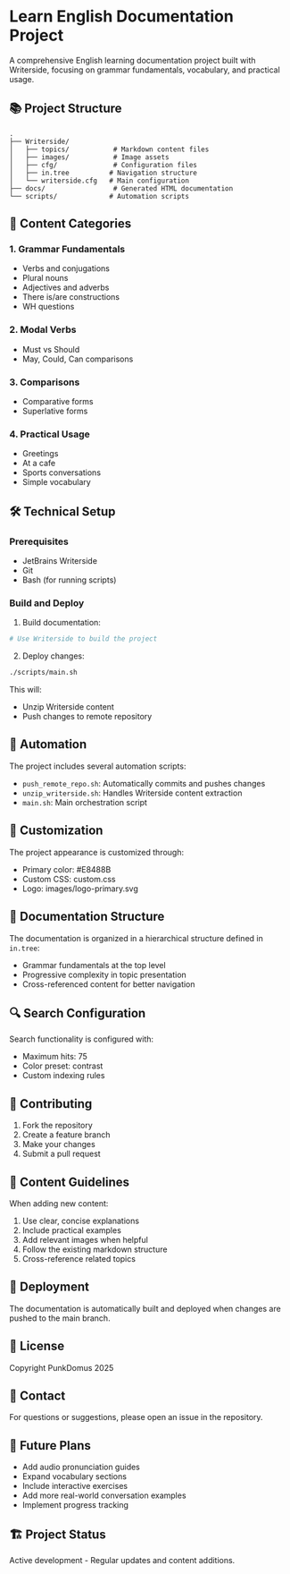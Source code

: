 # Learn English Documentation Project

A comprehensive English learning documentation project built with Writerside, focusing on grammar fundamentals, vocabulary, and practical usage.

## 📚 Project Structure

```
.
├── Writerside/
│   ├── topics/           # Markdown content files
│   ├── images/           # Image assets
│   ├── cfg/              # Configuration files
│   ├── in.tree          # Navigation structure
│   └── writerside.cfg   # Main configuration
├── docs/                 # Generated HTML documentation
└── scripts/             # Automation scripts
```

## 🎯 Content Categories

### 1. Grammar Fundamentals
- Verbs and conjugations
- Plural nouns
- Adjectives and adverbs
- There is/are constructions
- WH questions

### 2. Modal Verbs
- Must vs Should
- May, Could, Can comparisons

### 3. Comparisons
- Comparative forms
- Superlative forms

### 4. Practical Usage
- Greetings
- At a cafe
- Sports conversations
- Simple vocabulary

## 🛠 Technical Setup

### Prerequisites
- JetBrains Writerside
- Git
- Bash (for running scripts)

### Build and Deploy

1. Build documentation:
```bash
# Use Writerside to build the project
```

2. Deploy changes:
```bash
./scripts/main.sh
```

This will:
- Unzip Writerside content
- Push changes to remote repository

## 🔄 Automation

The project includes several automation scripts:

- `push_remote_repo.sh`: Automatically commits and pushes changes
- `unzip_writerside.sh`: Handles Writerside content extraction
- `main.sh`: Main orchestration script

## 🎨 Customization

The project appearance is customized through:
- Primary color: #E8488B
- Custom CSS: custom.css
- Logo: images/logo-primary.svg

## 📖 Documentation Structure

The documentation is organized in a hierarchical structure defined in `in.tree`:
- Grammar fundamentals at the top level
- Progressive complexity in topic presentation
- Cross-referenced content for better navigation

## 🔍 Search Configuration

Search functionality is configured with:
- Maximum hits: 75
- Color preset: contrast
- Custom indexing rules

## 👥 Contributing

1. Fork the repository
2. Create a feature branch
3. Make your changes
4. Submit a pull request

## 📝 Content Guidelines

When adding new content:
1. Use clear, concise explanations
2. Include practical examples
3. Add relevant images when helpful
4. Follow the existing markdown structure
5. Cross-reference related topics

## 🚀 Deployment

The documentation is automatically built and deployed when changes are pushed to the main branch.

## 📄 License

Copyright PunkDomus 2025

## 🤝 Contact

For questions or suggestions, please open an issue in the repository.

## 🔮 Future Plans

- Add audio pronunciation guides
- Expand vocabulary sections
- Include interactive exercises
- Add more real-world conversation examples
- Implement progress tracking

## 🏗 Project Status

Active development - Regular updates and content additions.